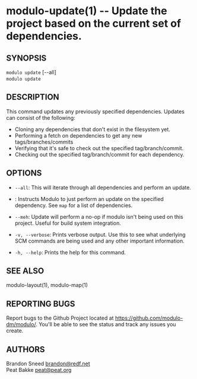 modulo-update(1) -- Update the project based on the current set of dependencies.
====

## SYNOPSIS

`modulo update` [--all]<br />
`modulo update` <dependencyname><br />

## DESCRIPTION

This command updates any previously specified dependencies.  Updates can consist of the following:

* Cloning any dependencies that don't exist in the filesystem yet.
* Performing a fetch on dependencies to get any new tags/branches/commits
* Verifying that it's safe to check out the specified tag/branch/commit.
* Checking out the specified tag/branch/commit for each dependency.

## OPTIONS

* `--all`:
This will iterate through all dependencies and perform an update.

* <dependencyname>:
Instructs Modulo to just perform an update on the specified dependency.  See `map` for a list of dependencies.

* `--meh`:
Update will perform a no-op if modulo isn't being used on this project.  Useful for build system integration.

* `-v, --verbose`:
Prints verbose output.  Use this to see what underlying SCM commands are being used and any other important information.

* `-h, --help`:
Prints the help for this command.

## SEE ALSO

modulo-layout(1), modulo-map(1)

## REPORTING BUGS

Report bugs to the Github Project located at https://github.com/modulo-dm/modulo/.  You'll be able to see the status and track any issues you create.

## AUTHORS

Brandon Sneed <brandon@redf.net><br />
Peat Bakke <peat@peat.org><br />


